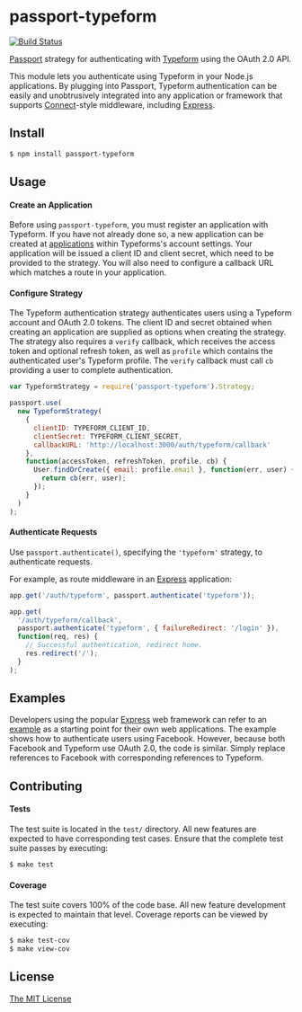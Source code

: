 # passport-typeform
[![Build Status](https://travis-ci.com/anabellaspinelli/passport-typeform.svg?branch=master)](https://travis-ci.com/anabellaspinelli/passport-typeform)

[Passport](http://passportjs.org/) strategy for authenticating with [Typeform](https://www.typeform.com/)
using the OAuth 2.0 API.

This module lets you authenticate using Typeform in your Node.js applications.
By plugging into Passport, Typeform authentication can be easily and
unobtrusively integrated into any application or framework that supports
[Connect](http://www.senchalabs.org/connect/)-style middleware, including
[Express](http://expressjs.com/).

## Install

```bash
$ npm install passport-typeform
```

## Usage

#### Create an Application

Before using `passport-typeform`, you must register an application with Typeform.
If you have not already done so, a new application can be created at
[applications](https://admin.typeform.com/account#/section/apps) within
Typeforms's account settings. Your application will be issued a client ID and client
secret, which need to be provided to the strategy. You will also need to
configure a callback URL which matches a route in your application.

#### Configure Strategy

The Typeform authentication strategy authenticates users using a Typeform account
and OAuth 2.0 tokens. The client ID and secret obtained when creating an
application are supplied as options when creating the strategy. The strategy
also requires a `verify` callback, which receives the access token and optional
refresh token, as well as `profile` which contains the authenticated user's
Typeform profile. The `verify` callback must call `cb` providing a user to
complete authentication.

```js
var TypeformStrategy = require('passport-typeform').Strategy;

passport.use(
  new TypeformStrategy(
    {
      clientID: TYPEFORM_CLIENT_ID,
      clientSecret: TYPEFORM_CLIENT_SECRET,
      callbackURL: 'http://localhost:3000/auth/typeform/callback'
    },
    function(accessToken, refreshToken, profile, cb) {
      User.findOrCreate({ email: profile.email }, function(err, user) {
        return cb(err, user);
      });
    }
  )
);
```

#### Authenticate Requests

Use `passport.authenticate()`, specifying the `'typeform'` strategy, to
authenticate requests.

For example, as route middleware in an [Express](http://expressjs.com/)
application:

```js
app.get('/auth/typeform', passport.authenticate('typeform'));

app.get(
  '/auth/typeform/callback',
  passport.authenticate('typeform', { failureRedirect: '/login' }),
  function(req, res) {
    // Successful authentication, redirect home.
    res.redirect('/');
  }
);
```

## Examples

Developers using the popular [Express](http://expressjs.com/) web framework can
refer to an [example](https://github.com/passport/express-4.x-facebook-example)
as a starting point for their own web applications. The example shows how to
authenticate users using Facebook. However, because both Facebook and Typeform
use OAuth 2.0, the code is similar. Simply replace references to Facebook with
corresponding references to Typeform.

## Contributing

#### Tests

The test suite is located in the `test/` directory. All new features are
expected to have corresponding test cases. Ensure that the complete test suite
passes by executing:

```bash
$ make test
```

#### Coverage

The test suite covers 100% of the code base. All new feature development is
expected to maintain that level. Coverage reports can be viewed by executing:

```bash
$ make test-cov
$ make view-cov
```

## License

[The MIT License](http://opensource.org/licenses/MIT)
